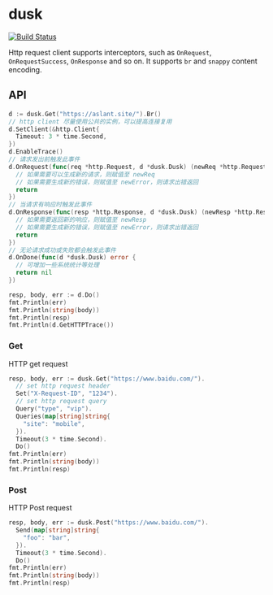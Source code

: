 # dusk

[![Build Status](https://img.shields.io/travis/vicanso/dusk.svg?label=linux+build)](https://travis-ci.org/vicanso/dusk)

Http request client supports interceptors, such as `OnRequest`, `OnRequestSuccess`, `OnResponse` and so on. It supports `br` and `snappy` content encoding.

## API

```go
d := dusk.Get("https://aslant.site/").Br()
// http client 尽量使用公共的实例，可以提高连接复用
d.SetClient(&http.Client{
  Timeout: 3 * time.Second,
})
d.EnableTrace()
// 请求发出前触发此事件
d.OnRequest(func(req *http.Request, d *dusk.Dusk) (newReq *http.Request, newErr error) {
  // 如果需要可以生成新的请求，则赋值至 newReq
  // 如果需要生成新的错误，则赋值至 newError，则请求出错返回
  return
})
// 当请求有响应时触发此事件
d.OnResponse(func(resp *http.Response, d *dusk.Dusk) (newResp *http.Response, newError error) {
  // 如果需要返回新的响应，则赋值至 newResp
  // 如果需要生成新的错误，则赋值至 newError，则请求出错返回
  return
})
// 无论请求成功或失败都会触发此事件
d.OnDone(func(d *dusk.Dusk) error {
  // 可增加一些系统统计等处理
  return nil
})

resp, body, err := d.Do()
fmt.Println(err)
fmt.Println(string(body))
fmt.Println(resp)
fmt.Println(d.GetHTTPTrace())
```

### Get

HTTP get request

```go
resp, body, err := dusk.Get("https://www.baidu.com/").
  // set http request header
  Set("X-Request-ID", "1234").
  // set http request query
  Query("type", "vip").
  Queries(map[string]string{
    "site": "mobile",
  }).
  Timeout(3 * time.Second).
  Do()
fmt.Println(err)
fmt.Println(string(body))
fmt.Println(resp)
```

### Post

HTTP Post request

```go
resp, body, err := dusk.Post("https://www.baidu.com/").
  Send(map[string]string{
    "foo": "bar",
  }).
  Timeout(3 * time.Second).
  Do()
fmt.Println(err)
fmt.Println(string(body))
fmt.Println(resp)
```